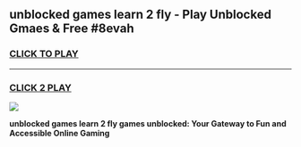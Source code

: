 
## unblocked games learn 2 fly - Play Unblocked Gmaes & Free #8evah
<h3>
<a href="https://premium.freeplayer.one?title=unblocked_games_learn_2_fly&ref=03M">CLICK TO PLAY</a></h3>
<hr>

<h3>
<a href="https://premium.freeplayer.one?title=unblocked_games_learn_2_fly&ref=03M">CLICK 2 PLAY</a>
  
</h3>

<a href="https://premium.freeplayer.one?title=unblocked_games_learn_2_fly&ref=03M"><img src="https://clearcache.store/games.png"></a>


**unblocked games learn 2 fly games unblocked: Your Gateway to Fun and Accessible Online Gaming**
